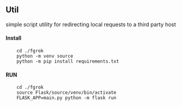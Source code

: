 ## Util
simple script utility for redirecting local requests to a third party host


#### Install
```
    cd ./fgrok
    python -m venv source
    python -m pip install requirements.txt
```

#### RUN
```
    cd ./fgrok
    source Flask/source/venv/bin/activate
    FLASK_APP=main.py python -m flask run 
```
